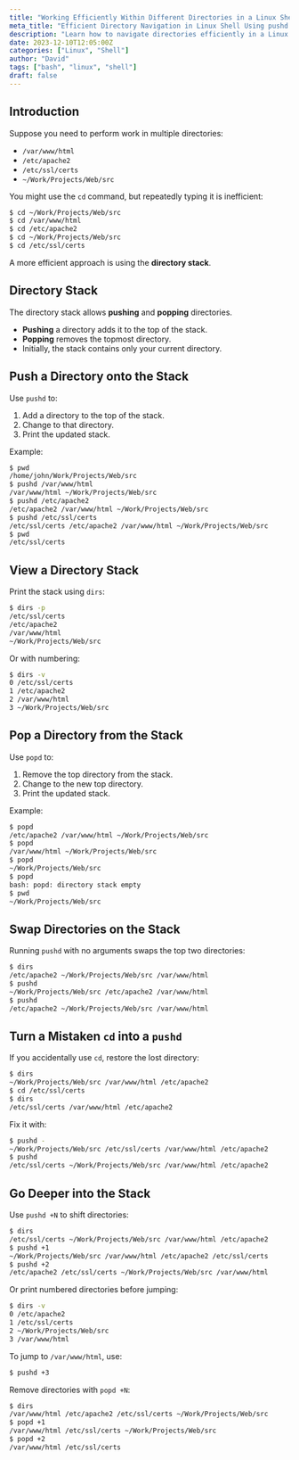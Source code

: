 ```yaml
---
title: "Working Efficiently Within Different Directories in a Linux Shell"
meta_title: "Efficient Directory Navigation in Linux Shell Using pushd and popd"
description: "Learn how to navigate directories efficiently in a Linux shell using the directory stack with pushd, popd, and dirs commands."
date: 2023-12-10T12:05:00Z
categories: ["Linux", "Shell"]
author: "David"
tags: ["bash", "linux", "shell"]
draft: false
---
```


## Introduction

Suppose you need to perform work in multiple directories:

- `/var/www/html`
- `/etc/apache2`
- `/etc/ssl/certs`
- `~/Work/Projects/Web/src`

You might use the `cd` command, but repeatedly typing it is inefficient:

```bash
$ cd ~/Work/Projects/Web/src
$ cd /var/www/html
$ cd /etc/apache2
$ cd ~/Work/Projects/Web/src
$ cd /etc/ssl/certs
```

A more efficient approach is using the **directory stack**.

## Directory Stack

The directory stack allows **pushing** and **popping** directories.

- **Pushing** a directory adds it to the top of the stack.
- **Popping** removes the topmost directory.
- Initially, the stack contains only your current directory.

## Push a Directory onto the Stack

Use `pushd` to:

1. Add a directory to the top of the stack.
2. Change to that directory.
3. Print the updated stack.

Example:

```bash
$ pwd
/home/john/Work/Projects/Web/src
$ pushd /var/www/html
/var/www/html ~/Work/Projects/Web/src
$ pushd /etc/apache2
/etc/apache2 /var/www/html ~/Work/Projects/Web/src
$ pushd /etc/ssl/certs
/etc/ssl/certs /etc/apache2 /var/www/html ~/Work/Projects/Web/src
$ pwd
/etc/ssl/certs
```

## View a Directory Stack

Print the stack using `dirs`:

```bash
$ dirs -p
/etc/ssl/certs
/etc/apache2
/var/www/html
~/Work/Projects/Web/src
```

Or with numbering:

```bash
$ dirs -v
0 /etc/ssl/certs
1 /etc/apache2
2 /var/www/html
3 ~/Work/Projects/Web/src
```

## Pop a Directory from the Stack

Use `popd` to:

1. Remove the top directory from the stack.
2. Change to the new top directory.
3. Print the updated stack.

Example:

```bash
$ popd
/etc/apache2 /var/www/html ~/Work/Projects/Web/src
$ popd
/var/www/html ~/Work/Projects/Web/src
$ popd
~/Work/Projects/Web/src
$ popd
bash: popd: directory stack empty
$ pwd
~/Work/Projects/Web/src
```

## Swap Directories on the Stack

Running `pushd` with no arguments swaps the top two directories:

```bash
$ dirs
/etc/apache2 ~/Work/Projects/Web/src /var/www/html
$ pushd
~/Work/Projects/Web/src /etc/apache2 /var/www/html
$ pushd
/etc/apache2 ~/Work/Projects/Web/src /var/www/html
```

## Turn a Mistaken `cd` into a `pushd`

If you accidentally use `cd`, restore the lost directory:

```bash
$ dirs
~/Work/Projects/Web/src /var/www/html /etc/apache2
$ cd /etc/ssl/certs
$ dirs
/etc/ssl/certs /var/www/html /etc/apache2
```

Fix it with:

```bash
$ pushd -
~/Work/Projects/Web/src /etc/ssl/certs /var/www/html /etc/apache2
$ pushd
/etc/ssl/certs ~/Work/Projects/Web/src /var/www/html /etc/apache2
```

## Go Deeper into the Stack

Use `pushd +N` to shift directories:

```bash
$ dirs
/etc/ssl/certs ~/Work/Projects/Web/src /var/www/html /etc/apache2
$ pushd +1
~/Work/Projects/Web/src /var/www/html /etc/apache2 /etc/ssl/certs
$ pushd +2
/etc/apache2 /etc/ssl/certs ~/Work/Projects/Web/src /var/www/html
```

Or print numbered directories before jumping:

```bash
$ dirs -v
0 /etc/apache2
1 /etc/ssl/certs
2 ~/Work/Projects/Web/src
3 /var/www/html
```

To jump to `/var/www/html`, use:

```bash
$ pushd +3
```

Remove directories with `popd +N`:

```bash
$ dirs
/var/www/html /etc/apache2 /etc/ssl/certs ~/Work/Projects/Web/src
$ popd +1
/var/www/html /etc/ssl/certs ~/Work/Projects/Web/src
$ popd +2
/var/www/html /etc/ssl/certs
```

